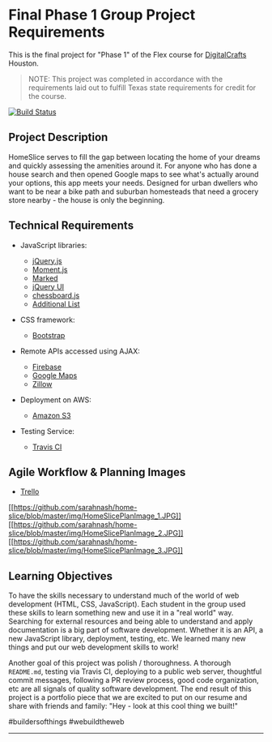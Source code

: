 # Final Phase 1 Group Project Requirements

This is the final project for "Phase 1" of the Flex course for [DigitalCrafts]
Houston.

> NOTE: This project was completed in accordance with the requirements laid out to     fulfill Texas state requirements for credit for the course.

[DigitalCrafts]:https://www.digitalcrafts.com/

[![Build Status](https://travis-ci.org/sarahnash/home-slice.svg?branch=master)](https://travis-ci.org/sarahnash/home-slice)

## Project Description

HomeSlice serves to fill the gap between locating the home of your dreams and quickly assessing the amenities around it.  For anyone who has done a house search and then opened Google maps to see what's actually around your options, this app meets your needs. Designed for urban dwellers who want to be near a bike path and suburban homesteads that need a grocery store nearby - the house is only the beginning.

## Technical Requirements

<!-- Requirements of the project and how our project satisfies them -->

- JavaScript libraries:
  - [jQuery.js](https://jquery.com/)
  - [Moment.js](https://momentjs.com/)
  - [Marked](https://marked.js.org/)
  - [jQuery UI](https://jqueryui.com/)
  - [chessboard.js](http://chessboardjs.com/)
  - [Additional List](./additional-libraries.md)

- CSS framework:
  - [Bootstrap](http://getbootstrap.com/)

- Remote APIs accessed using AJAX:
  - [Firebase](https://firebase.google.com/)
  - [Google Maps](https://developers.google.com/maps/documentation/)
  - [Zillow](https://www.zillow.com/howto/api/)

- Deployment on AWS:
  - [Amazon S3](https://docs.aws.amazon.com/AmazonS3/latest/dev/WebsiteHosting.html)

- Testing Service:
  - [Travis CI](https://travis-ci.org/)

## Agile Workflow & Planning Images

- [Trello](https://trello.com/b/WXf2yM1q/home-slice-workflow)

[[https://github.com/sarahnash/home-slice/blob/master/img/HomeSlicePlanImage_1.JPG]]
[[https://github.com/sarahnash/home-slice/blob/master/img/HomeSlicePlanImage_2.JPG]]
[[https://github.com/sarahnash/home-slice/blob/master/img/HomeSlicePlanImage_3.JPG]]


## Learning Objectives

To have the skills necessary to understand
much of the world of web development (HTML, CSS, JavaScript). Each student in the group 
used these skills to learn something new and use it in a "real world" way. 
Searching for external resources and being able to understand and apply documentation
is a big part of software development. Whether it is an API, a new JavaScript library,
deployment, testing, etc. We learned many new things and put our web development skills to
work!

Another goal of this project was polish / thoroughness. A thorough `README.md`,
testing via Travis CI, deploying to a public web server, thoughtful commit
messages, following a PR review process, good code organization, etc are all
signals of quality software development. The end result of this project is
a portfolio piece that we are excited to put on our resume and share with
friends and family: "Hey - look at this cool thing we built!"

#buildersofthings #webuildtheweb

--------------------------------------------------------------------------------
